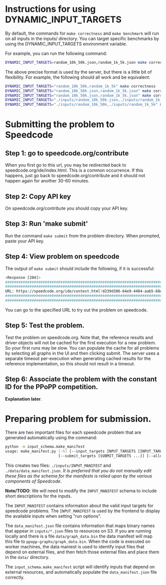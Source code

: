 
# Instructions for using DYNAMIC_INPUT_TARGETS

By default, the commands for `make correctness` and `make benchmark` will run on all inputs in the inputs/ directory. You can target specific benchmarks by using the DYNAMIC_INPUT_TARGETS environment variable.

For example, you can run the following command: 

```bash
DYNAMIC_INPUT_TARGETS=random_10k_50k.json,random_1k_5k.json make correctness
```

The above precise format is used by the server, but there is a little bit of flexibility. For example, the following should all work and be equivalent:

```bash
DYNAMIC_INPUT_TARGETS="random_10k_50k,random_1k_5k" make correctness
DYNAMIC_INPUT_TARGETS="random_10k_50k.json,random_1k_5k.json" make correctness
DYNAMIC_INPUT_TARGETS="random_10k_50k.json,random_1k_5k.json" make correctness
DYNAMIC_INPUT_TARGETS="./inputs/random_10k_50k.json,./inputs/random_1k_5k.json" make correctness
DYNAMIC_INPUT_TARGETS="./inputs/random_10k_50k,./inputs/random_1k_5k" make correctness
```

# Submitting the problem to Speedcode

## Step 1: go to speedcode.org/contribute 

When you first go to this url, you may be redirected back to speedcode.org/ide/index.html. This is a common occurrence. If this happens, just go back to speedcode.org/contribute and it should not happen again for another 30-60 minutes.

## Step 2: Copy API key

On speedcode.org/contribute you should copy your API key.

## Step 3: Run 'make submit'

Run the command `make submit` from the problem directory. When prompted, paste your API key.

## Step 4: View problem on speedcode

The output of `make submit` should include the following, if it is successful:

```bash
<Response [204]>
###################################################################################
###################################################################################
URL: https://speedcode.org/ide/contest.html?d239d386-64e9-4404-aab5-68e18e1c310e
###################################################################################
###################################################################################
```

You can go to the specified URL to try out the problem on speedcode.


## Step 5: Test the problem.

Test the problem on speedcode.org. Note that, the reference results and driver objects will not be cached for the first execution for a new problem. So your first runs may be slow. You can populate the cache for all problems by selecting all graphs in the UI and then clicking submit. The server uses a separate timeout per-execution when generating cached results for the reference implementation, so this should not result in a timeout.

## Step 6: Associate the problem with the constant ID for the PPoPP competition.

**Explanation later**.

# Preparing problem for submission.

There are two important files for each speedcode problem that are generated automatically using the command:

```bash
python -m input_schema.make_manifest 
usage: make_manifest.py [-h] [--input_targets INPUT_TARGETS [INPUT_TARGETS ...]] --default_run_targets DEFAULT_RUN_TARGETS [DEFAULT_RUN_TARGETS ...] --default_cilksan_target DEFAULT_CILKSAN_TARGET --default_cilkscale_target DEFAULT_CILKSCALE_TARGET [--allowed_run_targets [ALLOWED_RUN_TARGETS ...]]
                        [--submit_targets [SUBMIT_TARGETS ...]] [--allowed_cilksan_targets [ALLOWED_CILKSAN_TARGETS ...]]
```

This creates two files: `./inputs/INPUT_MANIFEST` and `./data/data_manifest.json`. *It is preferred that you do not manually edit these files as the schema for the manifests is relied upon by the various components of Speedcode.*

**Note/TODO**: We will need to modify the `INPUT_MANIFEST` schema to include short descriptions for the inputs.

The `INPUT_MANIFEST` contains information about the valid input targets for speedcode problems. The `INPUT_MANIFEST` is used by the frontend to display the available inputs when setting "run options".

The `data_manifest.json` file contains information that maps binary names that appear in `inputs/*.json` files to resources on S3. If you are running locally and there is a file `data/graph_data.bin` the data manifest will map this file to `ppopp-graphs/graph_data.bin`. When the code is executed on worker machines, the data maniest is used to identify input files that depend on external files, and then fetch those external files and place them in the `data/` directory.

The `input_schema.make_manifest` script will identify inputs that depend on external resources, and automatically populate the `data_manifest.json` file correctly.


